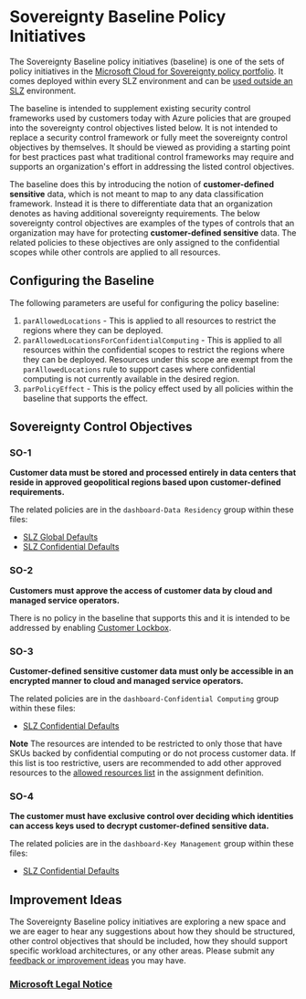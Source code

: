 # Sovereignty Baseline Policy Initiatives

The Sovereignty Baseline policy initiatives (baseline) is one of the sets of policy initiatives in the [Microsoft Cloud for Sovereignty policy portfolio](https://learn.microsoft.com/industry/sovereignty/policy-portfolio-baseline). It comes deployed within every SLZ environment and can be [used outside an SLZ](https://github.com/Azure/cloud-for-sovereignty-policy-portfolio/) environment.

The baseline is intended to supplement existing security control frameworks used by customers today with Azure policies that are grouped into the sovereignty control objectives listed below. It is not intended to replace a security control framework or fully meet the sovereignty control objectives by themselves. It should be viewed as providing a starting point for best practices past what traditional control frameworks may require and supports an organization's effort in addressing the listed control objectives.

The baseline does this by introducing the notion of **customer-defined sensitive** data, which is not meant to map to any data classification framework. Instead it is there to differentiate data that an organization denotes as having additional sovereignty requirements. The below sovereignty control objectives are examples of the types of controls that an organization may have for protecting **customer-defined sensitive** data. The related policies to these objectives are only assigned to the confidential scopes while other controls are applied to all resources.

## Configuring the Baseline

The following parameters are useful for configuring the policy baseline:

1. `parAllowedLocations` - This is applied to all resources to restrict the regions where they can be deployed.
2. `parAllowedLocationsForConfidentialComputing` - This is applied to all resources within the confidential scopes to restrict the regions where they can be deployed. Resources under this scope are exempt from the `parAllowedLocations` rule to support cases where confidential computing is not currently available in the desired region.
3. `parPolicyEffect` - This is the policy effect used by all policies within the baseline that supports the effect.

## Sovereignty Control Objectives

### SO-1

**Customer data must be stored and processed entirely in data centers that reside in approved geopolitical regions based upon customer-defined requirements.**

The related policies are in the `dashboard-Data Residency` group within these files:

* [SLZ Global Defaults](../../modules/compliance/policySetDefinitions/slzGlobalDefaults.json)
* [SLZ Confidential Defaults](../../modules/compliance/policySetDefinitions/slzConfidentialDefaults.json)

### SO-2

**Customers must approve the access of customer data by cloud and managed service operators.**

There is no policy in the baseline that supports this and it is intended to be addressed by enabling [Customer Lockbox](https://learn.microsoft.com/azure/security/fundamentals/customer-lockbox-overview).

### SO-3

**Customer-defined sensitive customer data must only be accessible in an encrypted manner to cloud and managed service operators.**

The related policies are in the `dashboard-Confidential Computing` group within these files:

* [SLZ Confidential Defaults](../../modules/compliance/policySetDefinitions/slzConfidentialDefaults.json)

**Note** The resources are intended to be restricted to only those that have SKUs backed by confidential computing or do not process customer data. If this list is too restrictive, users are recommended to add other approved resources to the [allowed resources list](../../modules/compliance/policyAssignments/policy_assignment_deploy_slz_confidential_defaults.tmpl.json) in the assignment definition.

### SO-4

**The customer must have exclusive control over deciding which identities can access keys used to decrypt customer-defined sensitive data.**

The related policies are in the `dashboard-Key Management` group within these files:

* [SLZ Confidential Defaults](../../modules/compliance/policySetDefinitions/slzConfidentialDefaults.json)

## Improvement Ideas

The Sovereignty Baseline policy initiatives are exploring a new space and we are eager to hear any suggestions about how they should be structured, other control objectives that should be included, how they should support specific workload architectures, or any other areas. Please submit any [feedback or improvement ideas](https://github.com/Azure/sovereign-landing-zone/issues/new/choose) you may have.

### [Microsoft Legal Notice](../NOTICE.md)

